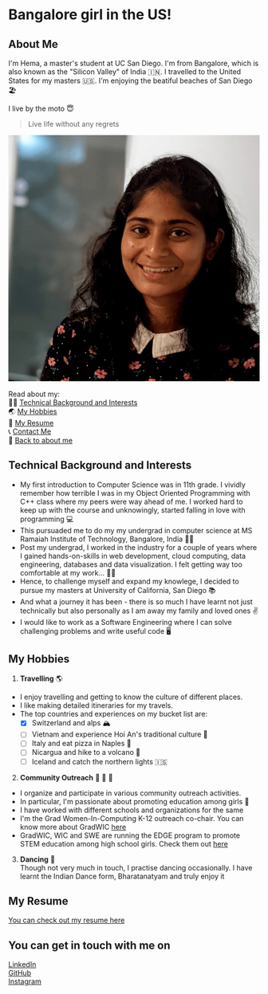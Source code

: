 # Bangalore girl in the US!

## About Me

I'm Hema, a master's student at UC San Diego. I'm from Bangalore, which is also known as the "Silicon Valley" of India :india:. I travelled to the United States for my masters :us:. I'm enjoying the beatiful beaches of San Diego :beach_umbrella:  

I live by the moto 😇  
> Live life without any regrets   

![This is me!](hema.png)  

Read about my:  
:woman_technologist: [Technical Background and Interests](#technical-background-and-interests)  
:earth_asia: [My Hobbies](#my-hobbies)  
:page_facing_up: [My Resume](#my-resume)  
:telephone_receiver: [Contact Me](#you-can-get-in-touch-with-me-on)    
:woman: [Back to about me](#about-me)  

## Technical Background and Interests
- My first introduction to Computer Science was in 11th grade. I vividly remember how terrible I was in my Object Oriented Programming with C++ class where my peers were way ahead of me. I worked hard to keep up with the course and unknowingly, started falling in love with programming :computer:    
- This pursuaded me to do my my undergrad in computer science at MS Ramaiah Institute of Technology, Bangalore, India  :woman_student:  
- Post my undergrad, I worked in the industry for a couple of years where I gained hands-on-skills in web development, cloud computing, data engineering, databases and data visualization. I felt getting way too comfortable at my work...  :woman_technologist:  
- Hence, to challenge myself and expand my knowlege, I decided to pursue my masters at University of California, San Diego :books:  
- And what a journey it has been - there is so much I have learnt not just technically but also personally as I am away my family and loved ones :v:   
- I would like to work as a Software Engineering where I can solve challenging problems and write useful code :desktop_computer:  


## My Hobbies
1.  **Travelling** :earth_americas:  
   - I enjoy travelling and getting to know the culture of different places.  
   - I like making detailed itineraries for my travels.   
   - The top countries and experiences on my bucket list are:  
     - [x] Switzerland and alps :mountain_snow:  
     - [ ] Vietnam and experience Hoi An's traditional culture :flags:     
     - [ ] Italy and eat pizza in Naples :pizza:   
     - [ ] Nicargua and hike to a volcano :volcano:  
     - [ ] Iceland and catch the northern lights :iceland:    

2.  **Community Outreach** :girl: :girl: :girl:
  - I organize and participate in various community outreach activities.   
  - In particular, I'm passionate about promoting education among girls :book:
  - I have worked with different schools and organizations for the same  
  - I'm the Grad Women-In-Computing K-12 outreach co-chair. You can know more about GradWIC [here](https://gradwic.ucsd.edu/)  
  - GradWIC, WIC and SWE are running the EDGE program to promote STEM education among high school girls. Check them out [here](https://edgeucsd.wixsite.com/edge)
  
3. **Dancing** :dancer:  
   Though not very much in touch, I practise dancing occasionally. I have learnt the Indian Dance form, Bharatanatyam and truly enjoy it  


## My Resume
[You can check out my resume here](Hema_Resume.pdf)

## You can get in touch with me on
[LinkedIn](https://www.linkedin.com/in/hema-thota/)  
[GitHub](https://github.com/hemathota)  
[Instagram](https://www.instagram.com/wandering_hema/)  